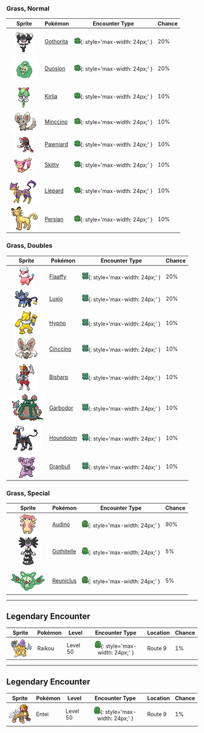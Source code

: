 

### Grass, Normal

| Sprite | Pokémon | Encounter Type | Chance |
| :---: | --- | :---: | --- |
| ![gothorita](https://raw.githubusercontent.com/PokeAPI/sprites/master/sprites/pokemon/versions/generation-v/black-white/animated/575.gif) | [Gothorita](../pokemon/gothorita.md/) | ![Grass, Normal](../assets/encounter_types/grass_normal.png){: style='max-width: 24px;' } | 20% |
| ![duosion](https://raw.githubusercontent.com/PokeAPI/sprites/master/sprites/pokemon/versions/generation-v/black-white/animated/578.gif) | [Duosion](../pokemon/duosion.md/) | ![Grass, Normal](../assets/encounter_types/grass_normal.png){: style='max-width: 24px;' } | 20% |
| ![kirlia](https://raw.githubusercontent.com/PokeAPI/sprites/master/sprites/pokemon/versions/generation-v/black-white/animated/281.gif) | [Kirlia](../pokemon/kirlia.md/) | ![Grass, Normal](../assets/encounter_types/grass_normal.png){: style='max-width: 24px;' } | 10% |
| ![minccino](https://raw.githubusercontent.com/PokeAPI/sprites/master/sprites/pokemon/versions/generation-v/black-white/animated/572.gif) | [Minccino](../pokemon/minccino.md/) | ![Grass, Normal](../assets/encounter_types/grass_normal.png){: style='max-width: 24px;' } | 10% |
| ![pawniard](https://raw.githubusercontent.com/PokeAPI/sprites/master/sprites/pokemon/versions/generation-v/black-white/animated/624.gif) | [Pawniard](../pokemon/pawniard.md/) | ![Grass, Normal](../assets/encounter_types/grass_normal.png){: style='max-width: 24px;' } | 10% |
| ![skitty](https://raw.githubusercontent.com/PokeAPI/sprites/master/sprites/pokemon/versions/generation-v/black-white/animated/300.gif) | [Skitty](../pokemon/skitty.md/) | ![Grass, Normal](../assets/encounter_types/grass_normal.png){: style='max-width: 24px;' } | 10% |
| ![liepard](https://raw.githubusercontent.com/PokeAPI/sprites/master/sprites/pokemon/versions/generation-v/black-white/animated/510.gif) | [Liepard](../pokemon/liepard.md/) | ![Grass, Normal](../assets/encounter_types/grass_normal.png){: style='max-width: 24px;' } | 10% |
| ![persian](https://raw.githubusercontent.com/PokeAPI/sprites/master/sprites/pokemon/versions/generation-v/black-white/animated/53.gif) | [Persian](../pokemon/persian.md/) | ![Grass, Normal](../assets/encounter_types/grass_normal.png){: style='max-width: 24px;' } | 10%

### Grass, Doubles

| Sprite | Pokémon | Encounter Type | Chance |
| :---: | --- | :---: | --- |
| ![flaaffy](https://raw.githubusercontent.com/PokeAPI/sprites/master/sprites/pokemon/versions/generation-v/black-white/animated/180.gif) | [Flaaffy](../pokemon/flaaffy.md/) | ![Grass, Doubles](../assets/encounter_types/grass_doubles.png){: style='max-width: 24px;' } | 20% |
| ![luxio](https://raw.githubusercontent.com/PokeAPI/sprites/master/sprites/pokemon/versions/generation-v/black-white/animated/404.gif) | [Luxio](../pokemon/luxio.md/) | ![Grass, Doubles](../assets/encounter_types/grass_doubles.png){: style='max-width: 24px;' } | 20% |
| ![hypno](https://raw.githubusercontent.com/PokeAPI/sprites/master/sprites/pokemon/versions/generation-v/black-white/animated/97.gif) | [Hypno](../pokemon/hypno.md/) | ![Grass, Doubles](../assets/encounter_types/grass_doubles.png){: style='max-width: 24px;' } | 10% |
| ![cinccino](https://raw.githubusercontent.com/PokeAPI/sprites/master/sprites/pokemon/versions/generation-v/black-white/animated/573.gif) | [Cinccino](../pokemon/cinccino.md/) | ![Grass, Doubles](../assets/encounter_types/grass_doubles.png){: style='max-width: 24px;' } | 10% |
| ![bisharp](https://raw.githubusercontent.com/PokeAPI/sprites/master/sprites/pokemon/versions/generation-v/black-white/animated/625.gif) | [Bisharp](../pokemon/bisharp.md/) | ![Grass, Doubles](../assets/encounter_types/grass_doubles.png){: style='max-width: 24px;' } | 10% |
| ![garbodor](https://raw.githubusercontent.com/PokeAPI/sprites/master/sprites/pokemon/versions/generation-v/black-white/animated/569.gif) | [Garbodor](../pokemon/garbodor.md/) | ![Grass, Doubles](../assets/encounter_types/grass_doubles.png){: style='max-width: 24px;' } | 10% |
| ![houndoom](https://raw.githubusercontent.com/PokeAPI/sprites/master/sprites/pokemon/versions/generation-v/black-white/animated/229.gif) | [Houndoom](../pokemon/houndoom.md/) | ![Grass, Doubles](../assets/encounter_types/grass_doubles.png){: style='max-width: 24px;' } | 10% |
| ![granbull](https://raw.githubusercontent.com/PokeAPI/sprites/master/sprites/pokemon/versions/generation-v/black-white/animated/210.gif) | [Granbull](../pokemon/granbull.md/) | ![Grass, Doubles](../assets/encounter_types/grass_doubles.png){: style='max-width: 24px;' } | 10%

### Grass, Special

| Sprite | Pokémon | Encounter Type | Chance |
| :---: | --- | :---: | --- |
| ![audino](https://raw.githubusercontent.com/PokeAPI/sprites/master/sprites/pokemon/versions/generation-v/black-white/animated/531.gif) | [Audino](../pokemon/audino.md/) | ![Grass, Special](../assets/encounter_types/grass_special.png){: style='max-width: 24px;' } | 90% |
| ![gothitelle](https://raw.githubusercontent.com/PokeAPI/sprites/master/sprites/pokemon/versions/generation-v/black-white/animated/576.gif) | [Gothitelle](../pokemon/gothitelle.md/) | ![Grass, Special](../assets/encounter_types/grass_special.png){: style='max-width: 24px;' } | 5% |
| ![reuniclus](https://raw.githubusercontent.com/PokeAPI/sprites/master/sprites/pokemon/versions/generation-v/black-white/animated/579.gif) | [Reuniclus](../pokemon/reuniclus.md/) | ![Grass, Special](../assets/encounter_types/grass_special.png){: style='max-width: 24px;' } | 5% |

---

## Legendary Encounter

| Sprite | Pokémon | Level | Encounter Type | Location | Chance |
| :---: | --- | --- | :---: | --- | --- |
| ![raikou](https://raw.githubusercontent.com/PokeAPI/sprites/master/sprites/pokemon/versions/generation-v/black-white/animated/243.gif) | Raikou | Level 50 | ![grass_special](../assets/encounter_types/grass_special.png){: style='max-width: 24px;' } | Route 9 | 1% |

---

## Legendary Encounter

| Sprite | Pokémon | Level | Encounter Type | Location | Chance |
| :---: | --- | --- | :---: | --- | --- |
| ![entei](https://raw.githubusercontent.com/PokeAPI/sprites/master/sprites/pokemon/versions/generation-v/black-white/animated/244.gif) | Entei | Level 50 | ![grass_special](../assets/encounter_types/grass_special.png){: style='max-width: 24px;' } | Route 9 | 1% |
